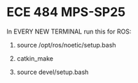 # ECE 484 MPS-SP25


In EVERY NEW TERMINAL run this for ROS:

1) source /opt/ros/noetic/setup.bash

2) catkin_make

3) source devel/setup.bash